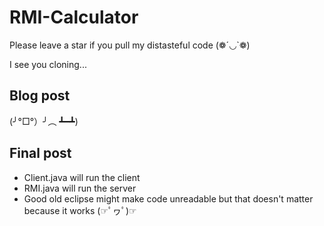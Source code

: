 # RMI-Calculator

Please leave a star if you pull my distasteful code (❁´◡`❁)

I see you cloning...

## Blog post
(╯°□°）╯︵ ┻━┻)

## Final post

* Client.java will run the client
* RMI.java will run the server
* Good old eclipse might make code unreadable but that doesn't matter because it works 
(☞ﾟヮﾟ)☞